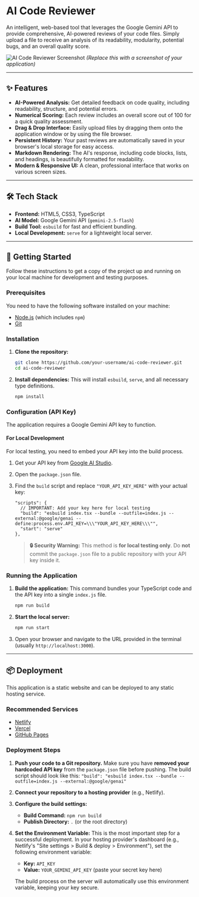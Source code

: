 # AI Code Reviewer

An intelligent, web-based tool that leverages the Google Gemini API to provide comprehensive, AI-powered reviews of your code files. Simply upload a file to receive an analysis of its readability, modularity, potential bugs, and an overall quality score.

![AI Code Reviewer Screenshot](./assets/image.png)
*(Replace this with a screenshot of your application)*

---

## ✨ Features

-   **AI-Powered Analysis:** Get detailed feedback on code quality, including readability, structure, and potential errors.
-   **Numerical Scoring:** Each review includes an overall score out of 100 for a quick quality assessment.
-   **Drag & Drop Interface:** Easily upload files by dragging them onto the application window or by using the file browser.
-   **Persistent History:** Your past reviews are automatically saved in your browser's local storage for easy access.
-   **Markdown Rendering:** The AI's response, including code blocks, lists, and headings, is beautifully formatted for readability.
-   **Modern & Responsive UI:** A clean, professional interface that works on various screen sizes.

---

## 🛠️ Tech Stack

-   **Frontend:** HTML5, CSS3, TypeScript
-   **AI Model:** Google Gemini API (`gemini-2.5-flash`)
-   **Build Tool:** `esbuild` for fast and efficient bundling.
-   **Local Development:** `serve` for a lightweight local server.

---

## 🚀 Getting Started

Follow these instructions to get a copy of the project up and running on your local machine for development and testing purposes.

### Prerequisites

You need to have the following software installed on your machine:
-   [Node.js](https://nodejs.org/) (which includes `npm`)
-   [Git](https://git-scm.com/)

### Installation

1.  **Clone the repository:**
    ```bash
    git clone https://github.com/your-username/ai-code-reviewer.git
    cd ai-code-reviewer
    ```

2.  **Install dependencies:**
    This will install `esbuild`, `serve`, and all necessary type definitions.
    ```bash
    npm install
    ```

### Configuration (API Key)

The application requires a Google Gemini API key to function.

#### For Local Development

For local testing, you need to embed your API key into the build process.

1.  Get your API key from [Google AI Studio](https://aistudio.google.com/app/apikey).
2.  Open the `package.json` file.
3.  Find the `build` script and replace `"YOUR_API_KEY_HERE"` with your actual key:

    ```jsonc
    "scripts": {
      // IMPORTANT: Add your key here for local testing
      "build": "esbuild index.tsx --bundle --outfile=index.js --external:@google/genai --define:process.env.API_KEY=\\\"YOUR_API_KEY_HERE\\\"",
      "start": "serve"
    },
    ```

    > **🔒 Security Warning:** This method is **for local testing only**. Do **not** commit the `package.json` file to a public repository with your API key inside it. 

### Running the Application

1.  **Build the application:**
    This command bundles your TypeScript code and the API key into a single `index.js` file.
    ```bash
    npm run build
    ```

2.  **Start the local server:**
    ```bash
    npm run start
    ```

3.  Open your browser and navigate to the URL provided in the terminal (usually `http://localhost:3000`).

---

## 📦 Deployment

This application is a static website and can be deployed to any static hosting service.

### Recommended Services
-   [Netlify](https://www.netlify.com/)
-   [Vercel](https://vercel.com/)
-   [GitHub Pages](https://pages.github.com/)

### Deployment Steps

1.  **Push your code to a Git repository.** Make sure you have **removed your hardcoded API key** from the `package.json` file before pushing. The build script should look like this:
    `"build": "esbuild index.tsx --bundle --outfile=index.js --external:@google/genai"`

2.  **Connect your repository to a hosting provider** (e.g., Netlify).

3.  **Configure the build settings:**
    -   **Build Command:** `npm run build`
    -   **Publish Directory:** `.` (or the root directory)

4.  **Set the Environment Variable:**
    This is the most important step for a successful deployment. In your hosting provider's dashboard (e.g., Netlify's "Site settings > Build & deploy > Environment"), set the following environment variable:

    -   **Key:** `API_KEY`
    -   **Value:** `YOUR_GEMINI_API_KEY` (paste your secret key here)

    The build process on the server will automatically use this environment variable, keeping your key secure.
